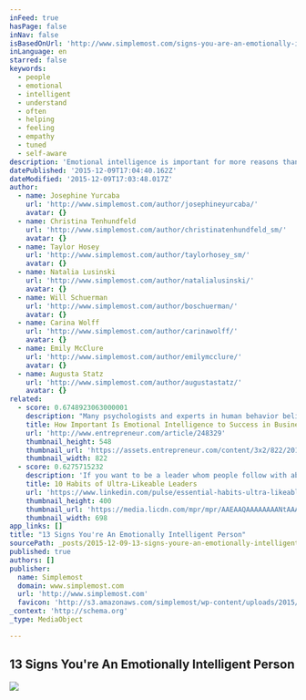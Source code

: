 ```yaml
---
inFeed: true
hasPage: false
inNav: false
isBasedOnUrl: 'http://www.simplemost.com/signs-you-are-an-emotionally-intelligent-person/'
inLanguage: en
starred: false
keywords:
  - people
  - emotional
  - intelligent
  - understand
  - often
  - helping
  - feeling
  - empathy
  - tuned
  - self-aware
description: 'Emotional intelligence is important for more reasons than that it draws yet another line between you and a serial killer. (Woohoo!) Emotional intelligence helps you better understand people, it contributes to your IQ by helping you better understand situations that require empathy, and it can help you adjust to change'
datePublished: '2015-12-09T17:04:40.162Z'
dateModified: '2015-12-09T17:03:48.017Z'
author:
  - name: Josephine Yurcaba
    url: 'http://www.simplemost.com/author/josephineyurcaba/'
    avatar: {}
  - name: Christina Tenhundfeld
    url: 'http://www.simplemost.com/author/christinatenhundfeld_sm/'
    avatar: {}
  - name: Taylor Hosey
    url: 'http://www.simplemost.com/author/taylorhosey_sm/'
    avatar: {}
  - name: Natalia Lusinski
    url: 'http://www.simplemost.com/author/natalialusinski/'
    avatar: {}
  - name: Will Schuerman
    url: 'http://www.simplemost.com/author/boschuerman/'
    avatar: {}
  - name: Carina Wolff
    url: 'http://www.simplemost.com/author/carinawolff/'
    avatar: {}
  - name: Emily McClure
    url: 'http://www.simplemost.com/author/emilymcclure/'
    avatar: {}
  - name: Augusta Statz
    url: 'http://www.simplemost.com/author/augustastatz/'
    avatar: {}
related:
  - score: 0.6748923063000001
    description: "Many psychologists and experts in human behavior believe that a person's emotional intelligence quotient (EQ) may be more important to success than the person's intelligence quotient (IQ). There are many valid definitions of emotional intelligence. We like to think about it as the four quadrants of a two-by-two matrix."
    title: How Important Is Emotional Intelligence to Success in Business?
    url: 'http://www.entrepreneur.com/article/248329'
    thumbnail_height: 548
    thumbnail_url: 'https://assets.entrepreneur.com/content/3x2/822/20150218171512-brain.jpeg'
    thumbnail_width: 822
  - score: 0.6275715232
    description: 'If you want to be a leader whom people follow with absolute conviction, you have to be a likeable leader. Tyrants and curmudgeons with brilliant vision can command a reluctant following for a time, but it never lasts. They burn people out before they ever get to see what anyone is truly capable of.'
    title: 10 Habits of Ultra-Likeable Leaders
    url: 'https://www.linkedin.com/pulse/essential-habits-ultra-likeable-leaders-dr-travis-bradberry'
    thumbnail_height: 400
    thumbnail_url: 'https://media.licdn.com/mpr/mpr/AAEAAQAAAAAAAANtAAAAJDAzNGEwN2YyLTQwZTEtNDhjZC1iZGI0LWM0Mjk5YmEzNWJmYw.jpg'
    thumbnail_width: 698
app_links: []
title: "13 Signs You're An Emotionally Intelligent Person"
sourcePath: _posts/2015-12-09-13-signs-youre-an-emotionally-intelligent-person.md
published: true
authors: []
publisher:
  name: Simplemost
  domain: www.simplemost.com
  url: 'http://www.simplemost.com'
  favicon: 'http://s3.amazonaws.com/simplemost/wp-content/uploads/2015/09/15150135/simplemostfav3.png'
_context: 'http://schema.org'
_type: MediaObject

---
```

<article style=""><h1>13 Signs You're An Emotionally Intelligent Person</h1><img src="https://s3-us-west-2.amazonaws.com/the-grid-img/p/1c046cf95da37b61e8770c9083cd95f48ceed73d.jpg" /></article>